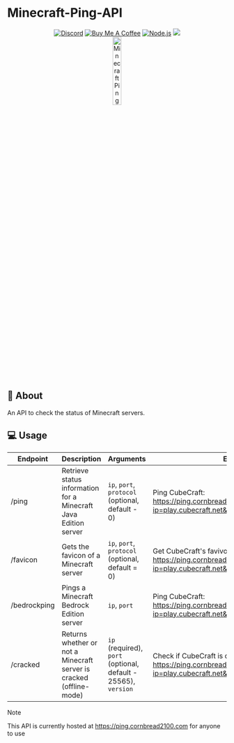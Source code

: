 # Minecraft-Ping-API
<div align="center">
    <a href="https://discord.gg/DYeWwvveKn"><img src="https://img.shields.io/badge/Discord-7289DA?style=for-the-badge&logo=discord&logoColor=white" alt="Discord"/></a>
    <a href="https://www.buymeacoffee.com/cornbread2100"><img src="https://img.shields.io/badge/Buy_Me_A_Coffee-FFDD00?style=for-the-badge&logo=buy-me-a-coffee&logoColor=black" alt="Buy Me A Coffee"/></a>
    <a href="https://nodejs.org/en"><img src="https://img.shields.io/badge/Node.js-43853D?logo=node.js&logoColor=white&style=for-the-badge" alt="Node.js"/></a>
    <a href="https://github.com/kgurchiek/Minecraft-Ping-API"><img src="https://img.shields.io/github/last-commit/kgurchiek/Minecraft-Ping-API?style=for-the-badge&logo=github&logoColor=white&logoWidth=20"/></a>
    <br>
    <img src="https://github.com/nikolan123/Minecraft-Ping-API/blob/main/MCSS_API.png?raw=true" alt="Minecraft Ping API Logo" width="20%"/>
</div>

## 📝 About
An API to check the status of Minecraft servers.

## 💻 Usage

| Endpoint | Description | Arguments | Example |
| --- | --- | --- | --- |
| /ping | Retrieve status information for a Minecraft Java Edition server | `ip`, `port`, `protocol` (optional, default - 0) | Ping CubeCraft: https://ping.cornbread2100.com/ping/?ip=play.cubecraft.net&port=25565&protocol=761 |
| /favicon | Gets the favicon of a Minecraft server | `ip`, `port`, `protocol` (optional, default = 0) | Get CubeCraft's favivon: https://ping.cornbread2100.com/favicon/?ip=play.cubecraft.net&port=25565&protocol=761 |
| /bedrockping | Pings a Minecraft Bedrock Edition server | `ip`, `port` | Ping CubeCraft: https://ping.cornbread2100.com/bedrockping/?ip=play.cubecraft.net&port=19132 |
| /cracked | Returns whether or not a Minecraft server is cracked (offline-mode) | `ip` (required), `port` (optional, default - 25565), `version` | Check if CubeCraft is cracked: https://ping.cornbread2100.com/cracked/?ip=play.cubecraft.net&port=25565&version=1.19.3 |

> [!NOTE]
This API is currently hosted at https://ping.cornbread2100.com for anyone to use
